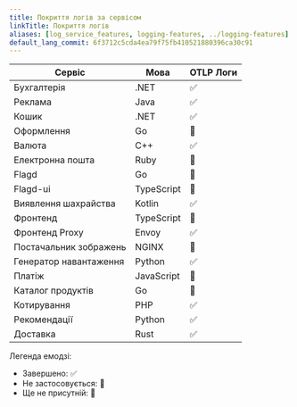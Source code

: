 ```yaml
---
title: Покриття логів за сервісом
linkTitle: Покриття логів
aliases: [log_service_features, logging-features, ../logging-features]
default_lang_commit: 6f3712c5cda4ea79f75fb410521880396ca30c91
---
```


| Сервіс                 | Мова       | OTLP Логи |
| ---------------------- | ---------- | --------- |
| Бухгалтерія            | .NET       | ✅        |
| Реклама                | Java       | ✅        |
| Кошик                  | .NET       | ✅        |
| Оформлення             | Go         | 🚧        |
| Валюта                 | C++        | ✅        |
| Електронна пошта       | Ruby       | 🚧        |
| Flagd                  | Go         | 🚧        |
| Flagd-ui               | TypeScript | 🚧        |
| Виявлення шахрайства   | Kotlin     | ✅        |
| Фронтенд               | TypeScript | 🚧        |
| Фронтенд Proxy         | Envoy      | ✅        |
| Постачальник зображень | NGINX      | 🚧        |
| Генератор навантаження | Python     | ✅        |
| Платіж                 | JavaScript | 🚧        |
| Каталог продуктів      | Go         | 🚧        |
| Котирування            | PHP        | ✅        |
| Рекомендації           | Python     | ✅        |
| Доставка               | Rust       | ✅        |

Легенда емодзі:

- Завершено: ✅
- Не застосовується: 🔕
- Ще не присутній: 🚧
